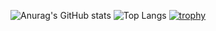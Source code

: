 ![Anurag's GitHub stats](https://github-readme-stats.vercel.app/api?username=JohnFromSpace&show_icons=true&theme=transparent)
![Top Langs](https://github-readme-stats.vercel.app/api/top-langs/?username=JohnFromSpace&layout=compact&show_icons=true&theme=transparent)
[![trophy](https://github-profile-trophy.vercel.app/?username=JohnFromSpace)](https://github.com/ryo-ma/github-profile-trophy)
